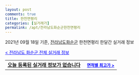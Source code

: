 ```yaml
---
layout: post
comments: true
title: 한천면평리
categories: [실거래가]
permalink: /apt/전라남도화순군한천면평리
---
```


2021년 09월 18일 기준, <a href="/apt/전라남도화순군">전라남도화순군</a> 한천면평리 한달간 실거래 정보

<a style="color: blue;" href="/apt/전라남도화순군">< 전라남도 화순군 전체 실거래 정보</a>
<!---- start ---->
<table>
  <tr>
    <td colspan="4" style="font-weight: bold;"><a href="/apt/전라남도화순군한천면평리{name_without_space}">오늘 등록된 실거래 정보가 없습니다</a> &nbsp;&nbsp;&nbsp; <a style="color: blue; font-size: smaller;" href="/apt/전라남도화순군한천면평리{name_without_space}">면적별 최고가 ></a></td>
  </tr>
    
</table>
<!---- end ---->
    